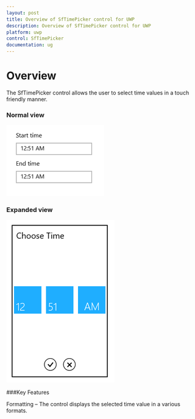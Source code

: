 ```yaml
---
layout: post
title: Overview of SfTimePicker control for UWP
description: Overview of SfTimePicker control for UWP
platform: uwp
control: SfTimePicker
documentation: ug
---
```


# Overview

The SfTimePicker control allows the user to select time values in a touch friendly manner.

### Normal view

![TimePicker displayed the time](Overview_images/Overview_img1.png)

### Expanded view


![TimePicker displayed selector to pick time](Overview_images/Overview_img2.png)



###Key Features

Formatting – The control displays the selected time value in a various formats.

